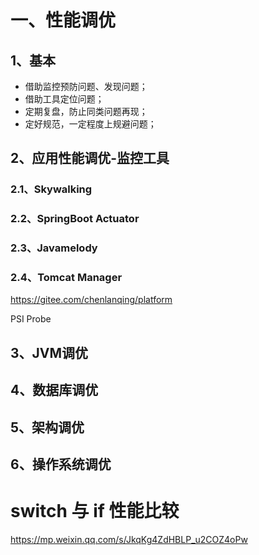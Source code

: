 # 一、性能调优

## 1、基本

- 借助监控预防问题、发现问题；
- 借助工具定位问题；
- 定期复盘，防止同类问题再现；
- 定好规范，一定程度上规避问题；

## 2、应用性能调优-监控工具

### 2.1、Skywalking

### 2.2、SpringBoot Actuator

### 2.3、Javamelody

### 2.4、Tomcat Manager

https://gitee.com/chenlanqing/platform

PSI Probe

## 3、JVM调优

## 4、数据库调优

## 5、架构调优

## 6、操作系统调优


# switch 与 if 性能比较

https://mp.weixin.qq.com/s/JkqKg4ZdHBLP_u2COZ4oPw

